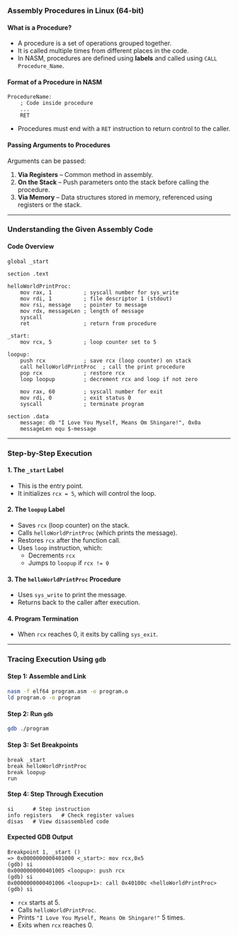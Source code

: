 ### **Assembly Procedures in Linux (64-bit)**
#### **What is a Procedure?**
- A procedure is a set of operations grouped together.
- It is called multiple times from different places in the code.
- In NASM, procedures are defined using **labels** and called using `CALL Procedure_Name`.

#### **Format of a Procedure in NASM**
```assembly
ProcedureName:
    ; Code inside procedure
    ...
    RET
```
- Procedures must end with a `RET` instruction to return control to the caller.

#### **Passing Arguments to Procedures**
Arguments can be passed:
1. **Via Registers** – Common method in assembly.
2. **On the Stack** – Push parameters onto the stack before calling the procedure.
3. **Via Memory** – Data structures stored in memory, referenced using registers or the stack.

---

### **Understanding the Given Assembly Code**
#### **Code Overview**
```assembly
global _start

section .text

helloWorldPrintProc:
    mov rax, 1          ; syscall number for sys_write
    mov rdi, 1          ; file descriptor 1 (stdout)
    mov rsi, message    ; pointer to message
    mov rdx, messageLen ; length of message
    syscall
    ret                 ; return from procedure

_start:
    mov rcx, 5          ; loop counter set to 5

loopup:
    push rcx            ; save rcx (loop counter) on stack
    call helloWorldPrintProc  ; call the print procedure
    pop rcx             ; restore rcx
    loop loopup         ; decrement rcx and loop if not zero

    mov rax, 60         ; syscall number for exit
    mov rdi, 0          ; exit status 0
    syscall             ; terminate program

section .data
    message: db "I Love You Myself, Means Om Shingare!", 0x0a
    messageLen equ $-message
```

---

### **Step-by-Step Execution**
#### **1. The `_start` Label**
- This is the entry point.
- It initializes `rcx = 5`, which will control the loop.

#### **2. The `loopup` Label**
- Saves `rcx` (loop counter) on the stack.
- Calls `helloWorldPrintProc` (which prints the message).
- Restores `rcx` after the function call.
- Uses `loop` instruction, which:
  - Decrements `rcx`
  - Jumps to `loopup` if `rcx != 0`

#### **3. The `helloWorldPrintProc` Procedure**
- Uses `sys_write` to print the message.
- Returns back to the caller after execution.

#### **4. Program Termination**
- When `rcx` reaches 0, it exits by calling `sys_exit`.

---

### **Tracing Execution Using `gdb`**
#### **Step 1: Assemble and Link**
```bash
nasm -f elf64 program.asm -o program.o
ld program.o -o program
```
#### **Step 2: Run `gdb`**
```bash
gdb ./program
```
#### **Step 3: Set Breakpoints**
```gdb
break _start
break helloWorldPrintProc
break loopup
run
```
#### **Step 4: Step Through Execution**
```gdb
si      # Step instruction
info registers   # Check register values
disas   # View disassembled code
```
#### **Expected GDB Output**
```text
Breakpoint 1, _start ()
=> 0x0000000000401000 <_start>: mov rcx,0x5
(gdb) si
0x0000000000401005 <loopup>: push rcx
(gdb) si
0x0000000000401006 <loopup+1>: call 0x40100c <helloWorldPrintProc>
(gdb) si
```
- `rcx` starts at 5.
- Calls `helloWorldPrintProc`.
- Prints `"I Love You Myself, Means Om Shingare!"` 5 times.
- Exits when `rcx` reaches 0.


